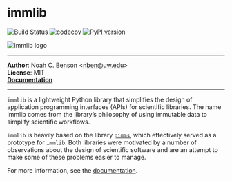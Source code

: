 # immlib

![Build Status](https://github.com/noahbenson/immlib/actions/workflows/tests.yml/badge.svg)
[![codecov](https://codecov.io/gh/noahbenson/immlib/graph/badge.svg?token=8KO3K6DUX4)](https://codecov.io/gh/noahbenson/immlib)
[![PyPI version](https://badge.fury.io/py/immlib.svg)](https://badge.fury.io/py/immlib)

![immlib logo](https://noahbenson.github.io/immlib/logo.svg "immlib")

---

**Author**: Noah C. Benson &lt;[nben@uw.edu](mailto:nben@uw.edu)&gt;  
**License**: MIT  
**[Documentation](https://noahbenson.github.io/immlib)**

---

`immlib` is a lightweight Python library that simplifies the design of
application programming interfaces (APIs) for scientific libraries. The name
immlib comes from the library’s philosophy of using immutable data to simplify
scientific workflows.

`immlib` is heavily based on the library
[`pimms`](https://github.com/noahbenson/pimms), which effectively served as a
prototype for `immlib`. Both libraries were motivated by a number of observations
about the design of scientific software and are an attempt to make some of these
problems easier to manage.

For more information, see the [documentation](https://noahbenson.github.io/immlib).
